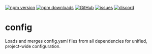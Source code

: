 [![npm version](https://img.shields.io/npm/v/@itrocks/config?logo=npm)](https://www.npmjs.org/package/@itrocks/config)
[![npm downloads](https://img.shields.io/npm/dm/@itrocks/config)](https://www.npmjs.org/package/@itrocks/config)
[![GitHub](https://img.shields.io/github/last-commit/itrocks-ts/config?color=2dba4e&label=commit&logo=github)](https://github.com/itrocks-ts/config)
[![issues](https://img.shields.io/github/issues/itrocks-ts/config)](https://github.com/itrocks-ts/config/issues)
[![discord](https://img.shields.io/discord/1314141024020467782?color=7289da&label=discord&logo=discord&logoColor=white)](https://25.re/ditr)

# config

Loads and merges config.yaml files from all dependencies for unified, project-wide configuration.
